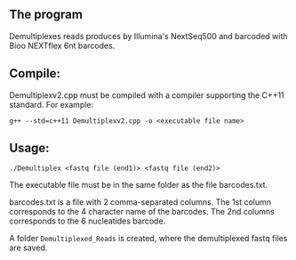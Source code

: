 ## The program

Demultiplexes reads produces by Illumina's NextSeq500 and barcoded with Bioo NEXTflex 6nt barcodes.

## Compile:
Demultiplexv2.cpp must be compiled with a compiler supporting the C++11 standard. For example:

```g++ --std=c++11 Demultiplexv2.cpp -o <executable file name>```

## Usage:

```./Demultiplex <fastq file (end1)> <fastq file (end2)>```

The executable file must be in the same folder as the file barcodes.txt.

barcodes.txt is a file with 2 comma-separated columns. 
The 1st column corresponds to the 4 character name of the barcodes.
The 2nd columns corresponds to the 6 nucleatides barcode.

A folder `Demultiplexed_Reads` is created, where the demultiplexed fastq files are saved.
